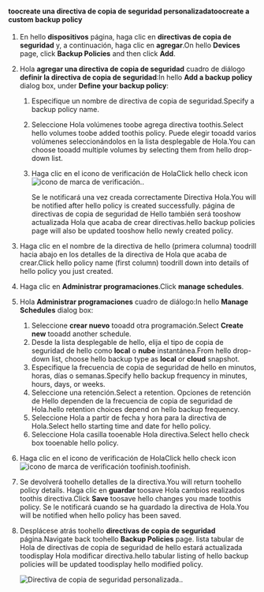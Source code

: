 <!--author=SharS last changed: 9/15/15-->

#### <a name="toocreate-a-custom-backup-policy"></a><span data-ttu-id="10012-101">toocreate una directiva de copia de seguridad personalizada</span><span class="sxs-lookup"><span data-stu-id="10012-101">toocreate a custom backup policy</span></span>
1. <span data-ttu-id="10012-102">En hello **dispositivos** página, haga clic en **directivas de copia de seguridad** y, a continuación, haga clic en **agregar**.</span><span class="sxs-lookup"><span data-stu-id="10012-102">On hello **Devices** page, click **Backup Policies** and then click **Add**.</span></span>
2. <span data-ttu-id="10012-103">Hola **agregar una directiva de copia de seguridad** cuadro de diálogo **definir la directiva de copia de seguridad**:</span><span class="sxs-lookup"><span data-stu-id="10012-103">In hello **Add a backup policy** dialog box, under **Define your backup policy**:</span></span>
   
   1. <span data-ttu-id="10012-104">Especifique un nombre de directiva de copia de seguridad.</span><span class="sxs-lookup"><span data-stu-id="10012-104">Specify a backup policy name.</span></span>
   2. <span data-ttu-id="10012-105">Seleccione Hola volúmenes toobe agrega directiva toothis.</span><span class="sxs-lookup"><span data-stu-id="10012-105">Select hello volumes toobe added toothis policy.</span></span> <span data-ttu-id="10012-106">Puede elegir tooadd varios volúmenes seleccionándolos en la lista desplegable de Hola.</span><span class="sxs-lookup"><span data-stu-id="10012-106">You can choose tooadd multiple volumes by selecting them from hello drop-down list.</span></span>
   3. <span data-ttu-id="10012-107">Haga clic en el icono de verificación de Hola</span><span class="sxs-lookup"><span data-stu-id="10012-107">Click hello check icon</span></span> ![icono de marca de verificación](./media/storsimple-add-backup-policy/HCS_CheckIcon-include.png)<span data-ttu-id="10012-109">.</span><span class="sxs-lookup"><span data-stu-id="10012-109">.</span></span>
      
      <span data-ttu-id="10012-110">Se le notificará una vez creada correctamente Directiva Hola.</span><span class="sxs-lookup"><span data-stu-id="10012-110">You will be notified after hello policy is created successfully.</span></span> <span data-ttu-id="10012-111">página de directivas de copia de seguridad de Hello también será tooshow actualizada Hola que acaba de crear directivas.</span><span class="sxs-lookup"><span data-stu-id="10012-111">hello backup policies page will also be updated tooshow hello newly created policy.</span></span>
3. <span data-ttu-id="10012-112">Haga clic en el nombre de la directiva de hello (primera columna) toodrill hacia abajo en los detalles de la directiva de Hola que acaba de crear.</span><span class="sxs-lookup"><span data-stu-id="10012-112">Click hello policy name (first column) toodrill down into details of hello policy you just created.</span></span>
4. <span data-ttu-id="10012-113">Haga clic en **Administrar programaciones**.</span><span class="sxs-lookup"><span data-stu-id="10012-113">Click **manage schedules**.</span></span>
5. <span data-ttu-id="10012-114">Hola **Administrar programaciones** cuadro de diálogo:</span><span class="sxs-lookup"><span data-stu-id="10012-114">In hello **Manage Schedules** dialog box:</span></span>
   
   1. <span data-ttu-id="10012-115">Seleccione **crear nuevo** tooadd otra programación.</span><span class="sxs-lookup"><span data-stu-id="10012-115">Select **Create new** tooadd another schedule.</span></span>
   2. <span data-ttu-id="10012-116">Desde la lista desplegable de hello, elija el tipo de copia de seguridad de hello como **local** o **nube** instantánea.</span><span class="sxs-lookup"><span data-stu-id="10012-116">From hello drop-down list, choose hello backup type as **local** or **cloud** snapshot.</span></span>
   3. <span data-ttu-id="10012-117">Especifique la frecuencia de copia de seguridad de hello en minutos, horas, días o semanas.</span><span class="sxs-lookup"><span data-stu-id="10012-117">Specify hello backup frequency in minutes, hours, days, or weeks.</span></span>
   4. <span data-ttu-id="10012-118">Seleccione una retención.</span><span class="sxs-lookup"><span data-stu-id="10012-118">Select a retention.</span></span> <span data-ttu-id="10012-119">Opciones de retención de Hello dependen de la frecuencia de copia de seguridad de Hola.</span><span class="sxs-lookup"><span data-stu-id="10012-119">hello retention choices depend on hello backup frequency.</span></span>
   5. <span data-ttu-id="10012-120">Seleccione Hola a partir de fecha y hora para la directiva de Hola.</span><span class="sxs-lookup"><span data-stu-id="10012-120">Select hello starting time and date for hello policy.</span></span>
   6. <span data-ttu-id="10012-121">Seleccione Hola casilla tooenable Hola directiva.</span><span class="sxs-lookup"><span data-stu-id="10012-121">Select hello check box tooenable hello policy.</span></span>
6. <span data-ttu-id="10012-122">Haga clic en el icono de verificación de Hola</span><span class="sxs-lookup"><span data-stu-id="10012-122">Click hello check icon</span></span> ![icono de marca de verificación](./media/storsimple-add-backup-policy/HCS_CheckIcon-include.png) <span data-ttu-id="10012-124">toofinish.</span><span class="sxs-lookup"><span data-stu-id="10012-124">toofinish.</span></span>
7. <span data-ttu-id="10012-125">Se devolverá toohello detalles de la directiva.</span><span class="sxs-lookup"><span data-stu-id="10012-125">You will return toohello policy details.</span></span> <span data-ttu-id="10012-126">Haga clic en **guardar** toosave Hola cambios realizados toothis directiva.</span><span class="sxs-lookup"><span data-stu-id="10012-126">Click **Save** toosave hello changes you made toothis policy.</span></span> <span data-ttu-id="10012-127">Se le notificará cuando se ha guardado la directiva de Hola.</span><span class="sxs-lookup"><span data-stu-id="10012-127">You will be notified when hello policy has been saved.</span></span>
8. <span data-ttu-id="10012-128">Desplácese atrás toohello **directivas de copia de seguridad** página.</span><span class="sxs-lookup"><span data-stu-id="10012-128">Navigate back toohello **Backup Policies** page.</span></span> <span data-ttu-id="10012-129">lista tabular de Hola de directivas de copia de seguridad de hello estará actualizada toodisplay Hola modificar directiva.</span><span class="sxs-lookup"><span data-stu-id="10012-129">hello tabular listing of hello backup policies will be updated toodisplay hello modified policy.</span></span>
   
    ![Directiva de copia de seguridad personalizada](./media/storsimple-create-custom-backup-policy/HCS_CustomBackupPolicyM-include.png)<span data-ttu-id="10012-131">.</span><span class="sxs-lookup"><span data-stu-id="10012-131">.</span></span>

